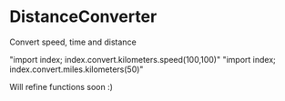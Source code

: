 # DistanceConverter
Convert speed, time and distance


"import index; index.convert.kilometers.speed(100,100)"
"import index; index.convert.miles.kilometers(50)"

Will refine functions soon :)